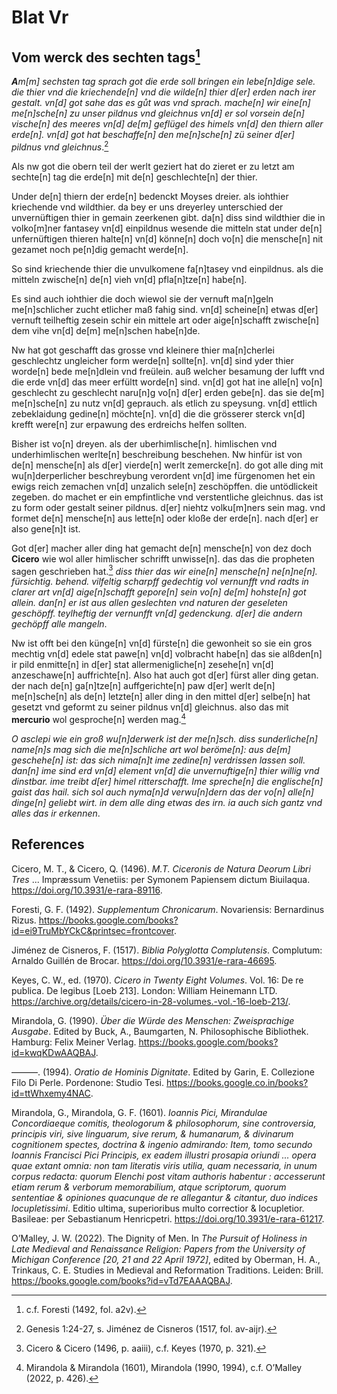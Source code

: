 # Blat Vr

## Vom werck des sechten tags[^1]

***A**m[m] sechsten tag sprach got die erde soll bringen ein lebe[n]dige sele. die thier vnd die kriechende[n] vnd die wilde[n] thier d[er] erden nach irer gestalt. vn[d] got sahe das es gůt was vnd sprach. mache[n] wir eine[n] me[n]sche[n] zu unser pildnus vnd gleichnus vn[d] er sol vorsein de[n] vische[n] des meeres vn[d] de[m] geflügel des himels vn[d] den thiern aller erde[n]. vn[d] got hat beschaffe[n] den me[n]sche[n] zü seiner d[er] pildnus vnd gleichnus*.[^2] 

Als nw got die obern teil der werlt geziert hat do zieret er zu letzt am sechte[n] tag die erde[n] mit de[n] geschlechte[n] der thier.

Under de[n] thiern der erde[n] bedenckt Moyses dreier. als iohthier kriechende vnd wildthier. da bey er uns dreyerley unterschied der unvernüftigen thier in gemain zeerkenen gibt. da[n] diss sind wildthier die in volko[m]ner fantasey vn[d] einpildnus wesende die mitteln stat under de[n] unfernüftigen thieren halte[n] vn[d] könne[n] doch vo[n] die mensche[n] nit gezamet noch pe[n]dig gemacht werde[n].

So sind kriechende thier die unvulkomene fa[n]tasey vnd einpildnus. als die mitteln zwische[n] de[n] vieh vn[d] pfla[n]tze[n] habe[n].

Es sind auch iohthier die doch wiewol sie der vernuft ma[n]geln me[n]schlicher zucht etlicher maß fahig sind. vn[d] scheine[n] etwas d[er] vernuft teilheftig zesein schir ein mittele art oder aige[n]schafft zwische[n] dem vihe vn[d] de[m] me[n]schen habe[n]de.

Nw hat got geschafft das grosse vnd kleinere thier ma[n]cherlei geschlechtz ungleicher form werde[n] sollte[n]. vn[d] sind yder thier worde[n] bede me[n]dlein vnd freülein. auß welcher besamung der lufft vnd die erde vn[d] das meer erfültt worde[n] sind. vn[d] got hat ine alle[n] vo[n] geschlecht zu geschlecht naru[n]g vo[n] d[er] erden gebe[n]. das sie de[m] me[n]sche[n] zu nutz vn[d] geprauch. als etlich zu speysung. vn[d] ettlich zebeklaidung gedine[n] möchte[n]. vn[d] die die grösserer sterck vn[d] krefft were[n] zur erpawung des erdreichs helfen sollten.

Bisher ist vo[n] dreyen. als der uberhimlische[n]. himlischen vnd underhimlischen werlte[n] beschreibung beschehen.
Nw hinfür ist von de[n] mensche[n] als d[er] vierde[n] werlt zemercke[n]. do got alle ding mit wu[n]derperlicher beschreybung verordent vn[d] ime fürgenomen het ein ewigs reich zemachen vn[d] unzalich sele[n] zeschöpffen. die untödlickeit zegeben. do machet er ein empfintliche vnd verstentliche gleichnus. das ist zu form oder gestalt seiner pildnus. d[er] niehtz volku[m]ners sein mag. vnd formet de[n] mensche[n] aus lette[n] oder kloße der erde[n]. nach d[er] er also gene[n]t ist.

Got d[er] macher aller ding hat gemacht de[n] mensche[n] von dez doch **Cicero** wie wol aller himlischer schrifft unwisse[n]. das das die propheten sagen geschrieben hat.[^3] *diss thier das wir eine[n] mensche[n] ne[n]ne[n]. fürsichtig. behend. vilfeltig scharpff gedechtig vol vernunfft vnd radts in clarer art vn[d] aige[n]schafft gepore[n] sein vo[n] de[m] hohste[n] got allein. dan[n] er ist aus allen geslechten vnd naturen der geseleten geschöpff. teylheftig der vernunfft vn[d] gedenckung. d[er] die andern gechöpff alle mangeln*.

Nw ist offt bei den künge[n] vn[d] fürste[n] die gewonheit so sie ein gros mechtig vn[d] edele stat pawe[n] vn[d] volbracht habe[n] das sie alßden[n] ir pild enmitte[n] in d[er] stat allermenigliche[n] zesehe[n] vn[d] anzeschawe[n] auffrichte[n].
Also hat auch got d[er] fürst aller ding getan. der nach de[n] ga[n]tze[n] auffgerichte[n] paw d[er] werlt de[n] me[n]sche[n] als de[n] letzte[n] aller ding in den mittel d[er] selbe[n] hat gesetzt vnd geformt zu seiner pildnus vn[d] gleichnus. also das mit **mercurio** wol gesproche[n] werden mag.[^4]

*O asclepi wie ein groß wu[n]derwerk ist der me[n]sch. diss sunderliche[n] name[n]s mag sich die me[n]schliche art wol beröme[n]: aus de[m] geschehe[n] ist: das sich nima[n]t ime zedine[n] verdrissen lassen soll. dan[n] ime sind erd vn[d] element vn[d] die unvernuftige[n] thier willig vnd dinstbar. ime treibt d[er] himel ritterschafft.
Ime spreche[n] die englische[n] gaist das hail. sich sol auch nyma[n]d verwu[n]dern das der vo[n] alle[n] dinge[n] geliebt wirt. in dem alle ding etwas des irn. ia auch sich gantz vnd alles das ir erkennen*.

[^1]: c.f. Foresti (1492, fol. a2v).  
[^2]: Genesis 1:24-27, s. Jiménez de Cisneros (1517, fol. av-aijr).   
[^3]: Cicero & Cicero (1496, p. aaiii), c.f. Keyes (1970, p. 321).  
[^4]: Mirandola & Mirandola (1601), Mirandola (1990, 1994), c.f. O’Malley (2022, p. 426).  


## References

Cicero, M. T., & Cicero, Q. (1496). *M.T. Ciceronis de Natura Deorum Libri Tres* ... Impræssum Venetiis: per Symonem Papiensem dictum Biuilaqua. https://doi.org/10.3931/e-rara-89116.

Foresti, G. F. (1492). *Supplementum Chronicarum*. Novariensis: Bernardinus Rizus. https://books.google.com/books?id=ei9TruMbYCkC&printsec=frontcover.

Jiménez de Cisneros, F. (1517). *Biblia Polyglotta Complutensis*. Complutum: Arnaldo Guillén de Brocar. https://doi.org/10.3931/e-rara-46695.

Keyes, C. W., ed. (1970). *Cicero in Twenty Eight Volumes*. Vol. 16: De re publica. De legibus [Loeb 213]. London: William Heinemann LTD. https://archive.org/details/cicero-in-28-volumes.-vol.-16-loeb-213/.

Mirandola, G. (1990). *Über die Würde des Menschen: Zweisprachige Ausgabe*. Edited by Buck, A., Baumgarten, N. Philosophische Bibliothek. Hamburg: Felix Meiner Verlag. https://books.google.com/books?id=kwqKDwAAQBAJ.

———. (1994). *Oratio de Hominis Dignitate*. Edited by Garin, E. Collezione Filo Di Perle. Pordenone: Studio Tesi. https://books.google.co.in/books?id=ttWhxemy4NAC.

Mirandola, G., Mirandola, G. F. (1601). *Ioannis Pici, Mirandulae Concordiaeque comitis, theologorum & philosophorum, sine controversia, principis viri, sive linguarum, sive rerum, & humanarum, & divinarum cognitionem spectes, doctrina & ingenio admirando: Item, tomo secundo Ioannis Francisci Pici Principis, ex eadem illustri prosapia oriundi ... opera quae extant omnia: non tam literatis viris utilia, quam necessaria, in unum corpus redacta: quorum Elenchi post vitam authoris habentur : accesserunt etiam rerum & verborum memorabilium, atque scriptorum, quorum sententiae & opiniones quacunque de re allegantur & citantur, duo indices locupletissimi*. Editio ultima, superioribus multo correctior & locupletior. Basileae: per Sebastianum Henricpetri. https://doi.org/10.3931/e-rara-61217.

O’Malley, J. W. (2022). The Dignity of Men. In *The Pursuit of Holiness in Late Medieval and Renaissance Religion: Papers from the University of Michigan Conference [20, 21 and 22 April 1972]*, edited by Oberman, H. A., Trinkaus, C. E. Studies in Medieval and Reformation Traditions. Leiden: Brill. https://books.google.com/books?id=vTd7EAAAQBAJ.
